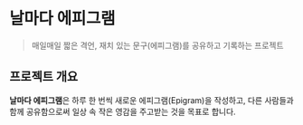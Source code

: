 # 날마다 에피그램

> 매일매일 짧은 격언, 재치 있는 문구(에피그램)를 공유하고 기록하는 프로젝트

## 프로젝트 개요
**날마다 에피그램**은 하루 한 번씩 새로운 에피그램(Epigram)을 작성하고, 다른 사람들과 함께 공유함으로써 일상 속 작은 영감을 주고받는 것을 목표로 합니다.